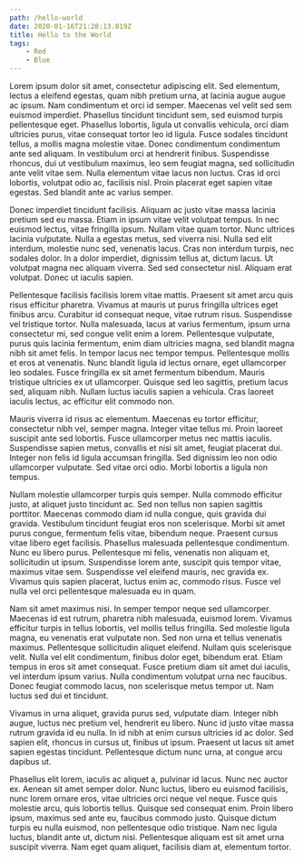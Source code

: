 ```yaml
---
path: /hello-world
date: 2020-01-16T21:28:13.019Z
title: Hello to the World
tags:
    - Red
    - Blue
---
```

Lorem ipsum dolor sit amet, consectetur adipiscing elit. Sed elementum, lectus a eleifend egestas, quam nibh pretium urna, at lacinia augue augue ac ipsum. Nam condimentum et orci id semper. Maecenas vel velit sed sem euismod imperdiet. Phasellus tincidunt tincidunt sem, sed euismod turpis pellentesque eget. Phasellus lobortis, ligula ut convallis vehicula, orci diam ultricies purus, vitae consequat tortor leo id ligula. Fusce sodales tincidunt tellus, a mollis magna molestie vitae. Donec condimentum condimentum ante sed aliquam. In vestibulum orci at hendrerit finibus. Suspendisse rhoncus, dui ut vestibulum maximus, leo sem feugiat magna, sed sollicitudin ante velit vitae sem. Nulla elementum vitae lacus non luctus. Cras id orci lobortis, volutpat odio ac, facilisis nisl. Proin placerat eget sapien vitae egestas. Sed blandit ante ac varius semper.

Donec imperdiet tincidunt facilisis. Aliquam ac justo vitae massa lacinia pretium sed eu massa. Etiam in ipsum vitae velit volutpat tempus. In nec euismod lectus, vitae fringilla ipsum. Nullam vitae quam tortor. Nunc ultrices lacinia vulputate. Nulla a egestas metus, sed viverra nisi. Nulla sed elit interdum, molestie nunc sed, venenatis lacus. Cras non interdum turpis, nec sodales dolor. In a dolor imperdiet, dignissim tellus at, dictum lacus. Ut volutpat magna nec aliquam viverra. Sed sed consectetur nisl. Aliquam erat volutpat. Donec ut iaculis sapien.

Pellentesque facilisis facilisis lorem vitae mattis. Praesent sit amet arcu quis risus efficitur pharetra. Vivamus at mauris ut purus fringilla ultrices eget finibus arcu. Curabitur id consequat neque, vitae rutrum risus. Suspendisse vel tristique tortor. Nulla malesuada, lacus at varius fermentum, ipsum urna consectetur mi, sed congue velit enim a lorem. Pellentesque vulputate, purus quis lacinia fermentum, enim diam ultricies magna, sed blandit magna nibh sit amet felis. In tempor lacus nec tempor tempus. Pellentesque mollis et eros at venenatis. Nunc blandit ligula id lectus ornare, eget ullamcorper leo sodales. Fusce fringilla ex sit amet fermentum bibendum. Mauris tristique ultricies ex ut ullamcorper. Quisque sed leo sagittis, pretium lacus sed, aliquam nibh. Nullam luctus iaculis sapien a vehicula. Cras laoreet iaculis lectus, ac efficitur elit commodo non.

Mauris viverra id risus ac elementum. Maecenas eu tortor efficitur, consectetur nibh vel, semper magna. Integer vitae tellus mi. Proin laoreet suscipit ante sed lobortis. Fusce ullamcorper metus nec mattis iaculis. Suspendisse sapien metus, convallis et nisi sit amet, feugiat placerat dui. Integer non felis id ligula accumsan fringilla. Sed dignissim leo non odio ullamcorper vulputate. Sed vitae orci odio. Morbi lobortis a ligula non tempus.

Nullam molestie ullamcorper turpis quis semper. Nulla commodo efficitur justo, at aliquet justo tincidunt ac. Sed non tellus non sapien sagittis porttitor. Maecenas commodo diam id nulla congue, quis gravida dui gravida. Vestibulum tincidunt feugiat eros non scelerisque. Morbi sit amet purus congue, fermentum felis vitae, bibendum neque. Praesent cursus vitae libero eget facilisis. Phasellus malesuada pellentesque condimentum. Nunc eu libero purus. Pellentesque mi felis, venenatis non aliquam et, sollicitudin ut ipsum. Suspendisse lorem ante, suscipit quis tempor vitae, maximus vitae sem. Suspendisse vel eleifend mauris, nec gravida ex. Vivamus quis sapien placerat, luctus enim ac, commodo risus. Fusce vel nulla vel orci pellentesque malesuada eu in quam.

Nam sit amet maximus nisi. In semper tempor neque sed ullamcorper. Maecenas id est rutrum, pharetra nibh malesuada, euismod lorem. Vivamus efficitur turpis in tellus lobortis, vel mollis tellus fringilla. Sed molestie ligula magna, eu venenatis erat vulputate non. Sed non urna et tellus venenatis maximus. Pellentesque sollicitudin aliquet eleifend. Nullam quis scelerisque velit. Nulla vel elit condimentum, finibus dolor eget, bibendum erat. Etiam tempus in eros sit amet consequat. Fusce pretium diam sit amet dui iaculis, vel interdum ipsum varius. Nulla condimentum volutpat urna nec faucibus. Donec feugiat commodo lacus, non scelerisque metus tempor ut. Nam luctus sed dui et tincidunt.

Vivamus in urna aliquet, gravida purus sed, vulputate diam. Integer nibh augue, luctus nec pretium vel, hendrerit eu libero. Nunc id justo vitae massa rutrum gravida id eu nulla. In id nibh at enim cursus ultricies id ac dolor. Sed sapien elit, rhoncus in cursus ut, finibus ut ipsum. Praesent ut lacus sit amet sapien egestas tincidunt. Pellentesque dictum nunc urna, at congue arcu dapibus ut.

Phasellus elit lorem, iaculis ac aliquet a, pulvinar id lacus. Nunc nec auctor ex. Aenean sit amet semper dolor. Nunc luctus, libero eu euismod facilisis, nunc lorem ornare eros, vitae ultricies orci neque vel neque. Fusce quis molestie arcu, quis lobortis tellus. Quisque sed consequat enim. Proin libero ipsum, maximus sed ante eu, faucibus commodo justo. Quisque dictum turpis eu nulla euismod, non pellentesque odio tristique. Nam nec ligula luctus, blandit ante ut, dictum nisi. Pellentesque aliquam est sit amet urna suscipit viverra. Nam eget quam aliquet, facilisis diam at, elementum tortor.
